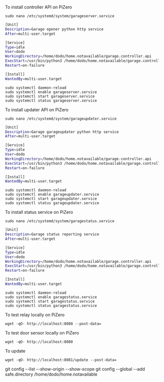 To install controller API on PiZero
```
sudo nano /etc/systemd/system/garageserver.service
```

```sh
[Unit]
Description=Garage opener python http service
After=multi-user.target

[Service]
Type=idle
User=dodo
WorkingDirectory=/home/dodo/home.notavailable/garage.controller.api
ExecStart=/usr/bin/python3 /home/dodo/home.notavailable/garage.controller.api/controller.api.py
Restart=on-failure

[Install]
WantedBy=multi-user.target
```
```
sudo systemctl daemon-reload
sudo systemctl enable garageserver.service
sudo systemctl start garageserver.service
sudo systemctl status garageserver.service
```

To install updater API on PiZero
```
sudo nano /etc/systemd/system/garageupdater.service
```

```sh
[Unit]
Description=Garage garageupdater python http service
After=multi-user.target

[Service]
Type=idle
User=dodo
WorkingDirectory=/home/dodo/home.notavailable/garage.controller.api
ExecStart=/usr/bin/python3 /home/dodo/home.notavailable/garage.controller.api/updater.api.py
Restart=on-failure

[Install]
WantedBy=multi-user.target
```
```
sudo systemctl daemon-reload
sudo systemctl enable garageupdater.service
sudo systemctl start garageupdater.service
sudo systemctl status garageupdater.service
```


To install status service on PiZero
```
sudo nano /etc/systemd/system/garagestatus.service
```

```sh
[Unit]
Description=Garage status reporting service
After=multi-user.target

[Service]
Type=idle
User=dodo
WorkingDirectory=/home/dodo/home.notavailable/garage.controller.api
ExecStart=/usr/bin/python3 /home/dodo/home.notavailable/garage.controller.api/status.service.py
Restart=on-failure

[Install]
WantedBy=multi-user.target
```
```
sudo systemctl daemon-reload
sudo systemctl enable garagestatus.service
sudo systemctl start garagestatus.service
sudo systemctl status garagestatus.service
```


To test relay locally on PiZero
```
wget -qO- http://localhost:8080 --post-data=
```

To test door sensor locally on PiZero
```
wget -qO- http://localhost:8080
```


To update
```
wget -qO- http://localhost:8081/update --post-data=
```



git config --list --show-origin --show-scope
git config --global --add safe.directory /home/dodo/home.notavailable